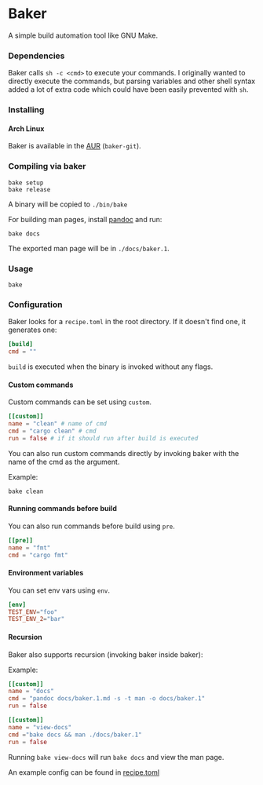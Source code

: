 # Baker

A simple build automation tool like GNU Make.

### Dependencies

Baker calls `sh -c <cmd>` to execute your commands. I originally wanted to directly execute the commands, but parsing variables
and other shell syntax added a lot of extra code which could have been easily prevented with `sh`.

### Installing

#### Arch Linux

Baker is available in the [AUR](https://aur.archlinux.org/packages/baker-git) (`baker-git`).

### Compiling via baker

```
bake setup
bake release
```

A binary will be copied to `./bin/bake`

For building man pages, install [pandoc](https://pandoc.org/) and run:

```
bake docs
```

The exported man page will be in `./docs/baker.1`.

### Usage

```
bake
```

### Configuration

Baker looks for a `recipe.toml` in the root directory. If it doesn't find one, it generates one:

```toml
[build]
cmd = ""
```

`build` is executed when the binary is invoked without any flags.

#### Custom commands

Custom commands can be set using `custom`.

```toml
[[custom]]
name = "clean" # name of cmd
cmd = "cargo clean" # cmd
run = false # if it should run after build is executed
```

You can also run custom commands directly by invoking baker with the name of the cmd as the argument.

Example:

```
bake clean
```

#### Running commands before build

You can also run commands before build using `pre`.

```toml
[[pre]]
name = "fmt"
cmd = "cargo fmt"
```

#### Environment variables

You can set env vars using `env`.

```toml
[env]
TEST_ENV="foo"
TEST_ENV_2="bar"
```

#### Recursion

Baker also supports recursion (invoking baker inside baker):

Example:

```toml
[[custom]]
name = "docs"
cmd = "pandoc docs/baker.1.md -s -t man -o docs/baker.1"
run = false

[[custom]]
name = "view-docs"
cmd ="bake docs && man ./docs/baker.1"
run = false
```

Running `bake view-docs` will run `bake docs` and view the man page.

An example config can be found in [recipe.toml](./recipe.toml)
